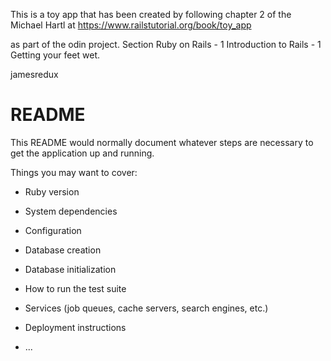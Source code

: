 This is a toy app that has been created by following chapter 2 of the Michael Hartl
at https://www.railstutorial.org/book/toy_app

as part of the odin project.
Section Ruby on Rails - 1 Introduction to Rails - 1 Getting your feet wet.

jamesredux

# README

This README would normally document whatever steps are necessary to get the
application up and running.

Things you may want to cover:

* Ruby version

* System dependencies

* Configuration

* Database creation

* Database initialization

* How to run the test suite

* Services (job queues, cache servers, search engines, etc.)

* Deployment instructions

* ...

